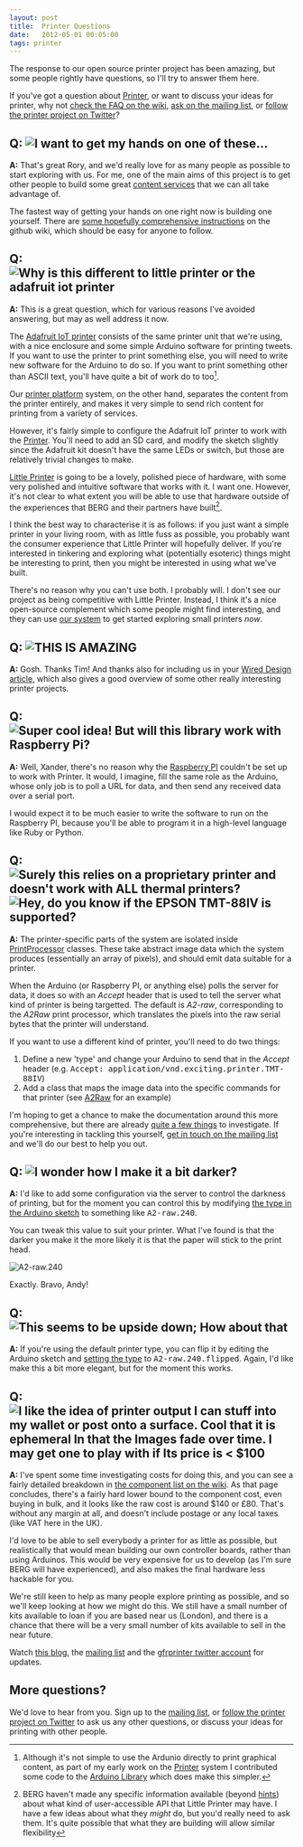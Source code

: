 ```yaml
---
layout: post
title:  Printer Questions
date:   2012-05-01 00:05:00
tags: printer
---
```


The response to our open source printer project has been amazing, but some people rightly have questions, so I'll try to answer them here.

If you've got a question about [Printer], or want to discuss your ideas for printer, why not [check the FAQ on the wiki][FAQ], [ask on the mailing list][mailing list], or [follow the printer project on Twitter][twitter]?

<!-- more -->

## Q: ![I want to get my hands on one of these...](/images/printer-questions/get-one.jpg)

**A:** That's great Rory, and we'd really love for as many people as possible to start exploring with us. For me, one of the main aims of this project is to get other people to build some great [content services][] that we can all take advantage of.

The fastest way of getting your hands on one right now is building one yourself. There are [some hopefully comprehensive instructions][making] on the github wiki, which should be easy for anyone to follow.


## Q: ![Why is this different to little printer or the adafruit iot printer](/images/printer-questions/different-to-lp.jpg)

**A:** This is a great question, which for various reasons I've avoided answering, but may as well address it now.

The [Adafruit IoT printer][adafruit printer] consists of the same printer unit that we're using, with a nice enclosure and some simple Arduino software for printing tweets. If you want to use the printer to print something else, you will need to write new software for the Arduino to do so. If you want to print something other than ASCII text, you'll have quite a bit of work do to too[^adafruit-graphics].

Our [printer platform][Printer] system, on the other hand, separates the content from the printer entirely, and makes it very simple to send rich content for printing from a variety of services.

However, it's fairly simple to configure the Adafruit IoT printer to work with the [Printer]. You'll need to add an SD card, and modify the sketch slightly since the Adafruit kit doesn't have the same LEDs or switch, but those are relatively trivial changes to make.

[Little Printer][LP] is going to be a lovely, polished piece of hardware, with some very polished and intuitive software that works with it. I want one. However, it's not clear to what extent you will be able to use that hardware outside of the experiences that BERG and their partners have built[^lp-api].

I think the best way to characterise it is as follows: if you just want a simple printer in your living room, with as little fuss as possible, you probably want the consumer experience that Little Printer will hopefully deliver. If you're interested in tinkering and exploring what (potentially esoteric) things might be interesting to print, then you might be interested in using what we've built.

There's no reason why you can't use both. I probably will. I don't see our project as being competitive with Little Printer. Instead, I think it's a nice open-source complement which some people might find interesting, and they can use [our system](printer) to get started exploring small printers *now*.

[^adafruit-graphics]: Although it's not simple to use the Ardunio directly to print graphical content, as part of my early work on the [Printer] system I contributed some code to the [Arduino Library](https://github.com/adafruit/Adafruit-Thermal-Printer-Library) which does make this simpler.

[^lp-api]: BERG haven't made any specific information available (beyond [hints](https://twitter.com/bergcloud/status/195450384515465216)) about what kind of user-accessible API that Little Printer may have. I have a few ideas about what they *might* do, but you'd really need to ask them. It's quite possible that what they are building will allow similar flexibility


## Q: ![THIS IS AMAZING](/images/printer-questions/amazing.jpg)

**A:** Gosh. Thanks Tim! And thanks also for including us in your [Wired Design article](http://www.wired.com/design/2012/04/iny-printer-trend/), which also gives a good overview of some other really interesting printer projects.


## Q: ![Super cool idea! But will this library work with Raspberry Pi?](/images/printer-questions/raspberry-pi.jpg)

**A:** Well, Xander, there's no reason why the [Raspberry PI][] couldn't be set up to work with Printer. It would, I imagine, fill the same role as the Arduino, whose only job is to poll a URL for data, and then send any received data over a serial port.

I would expect it to be much easier to write the software to run on the Raspberry PI, because you'll be able to program it in a high-level language like Ruby or Python.


## Q: ![Surely this relies on a proprietary printer and doesn't work with ALL thermal printers?](/images/printer-questions/different-printer.jpg) ![Hey, do you know if the EPSON TMT-88IV is supported?](/images/printer-questions/epson-printer.jpg)

**A:** The printer-specific parts of the system are isolated inside [PrintProcessor](https://github.com/exciting-io/printer/tree/master/lib/print_processor) classes. These take abstract image data which the system produces (essentially an array of pixels), and should emit data suitable for a printer.

When the Arduino (or Raspberry PI, or anything else) polls the server for data, it does so with an _Accept_ header that is used to tell the server what kind of printer is being targetted. The default is _A2-raw_,  corresponding to the _A2Raw_ print processor, which translates the pixels into the raw serial bytes that the printer will understand.

If you want to use a different kind of printer, you'll need to do two things:

1. Define a new 'type' and change your Arduino to send that in the _Accept_ header (e.g. <tt>Accept: application/vnd.exciting.printer.TMT-88IV</tt>)
2. Add a class that maps the image data into the specific commands for that printer (see [A2Raw](https://github.com/exciting-io/printer/blob/master/lib/print_processor/a2_raw.rb) for an example)

I'm hoping to get a chance to make the documentation around this more comprehensive, but there are already [quite a few things][issues] to investigate. If you're interesting in tackling this yourself, [get in touch on the mailing list][mailing list] and we'll do our best to help you out.

## Q: ![I wonder how I make it a bit darker?](/images/printer-questions/darker.jpg)

**A:** I'd like to add some configuration via the server to control the darkness of printing, but for the moment you can control this by  modifying [the type in the Arduino sketch][printer-type] to something like <tt>A2-raw.240</tt>.

You can tweak this value to suit your printer. What I've found is that the darker you make it the more likely it is that the paper will stick to the print head.

![A2-raw.240](/images/printer-questions/darker-solution.jpg)

Exactly. Bravo, Andy!

## Q: ![This seems to be upside down; How about that](/images/printer-questions/upside-down.jpg)

**A:** If you're using the default printer type, you can flip it by editing the Arduino sketch and [setting the type][printer-type] to <tt>A2-raw.240.flipped</tt>. Again, I'd like make this a bit more elegant, but for the moment this works.


## Q: ![I like the idea of printer output I can stuff into my wallet or post onto a surface. Cool that it is ephemeral In that the Images fade over time. I may get one to play with if Its price is < $100](/images/printer-questions/price.jpg)

**A:** I've spent some time investigating costs for doing this, and you can see a fairly detailed breakdown in [the component list on the wiki][components]. As that page concludes, there's a fairly hard lower bound to the component cost, even buying in bulk, and it looks like the raw cost is around $140 or £80. That's without any margin at all, and doesn't include postage or any local taxes (like VAT here in the UK).

I'd love to be able to sell everybody a printer for as little as possible, but realistically that would mean building our own controller boards, rather than using Arduinos. This would be very expensive for us to develop (as I'm sure BERG will have experienced), and also makes the final hardware less hackable for you.

We're still keen to help as many people explore printing as possible, and so we'll keep looking at how we might do this. We still have a small number of kits available to loan if you are based near us (London), and there is a chance that there will be a very small number of kits available to sell in the near future.

Watch [this blog](/blog), the [mailing list][] and the [gfrprinter twitter account][twitter] for updates.

## More questions?

We'd love to hear from you. Sign up to the [mailing list], or [follow the printer project on Twitter][twitter] to ask us any other questions, or discuss your ideas for printing with other people.


[making]: https://github.com/exciting-io/printer/wiki/Making-your-own-printer
[content services]: https://github.com/exciting-io/printer/wiki/Building-content-services
[Raspberry PI]: http://www.raspberrypi.org/
[twitter]: http://twitter.com/gfrprinter
[components]: https://github.com/exciting-io/printer/wiki/Component-list
[printer-type]: https://github.com/exciting-io/printer/blob/master/printer.ino#L23
[adafruit printer]: https://www.adafruit.com/products/717
[printer]: http://exciting.io/printer
[issues]: https://github.com/exciting-io/printer/issues
[mailing list]: http://groups.google.com/group/gfr-printer
[LP]: http://bergcloud.com/littleprinter
[FAQ]: https://github.com/exciting-io/printer/wiki/Frequently-Asked-Questions
